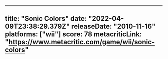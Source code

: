 
---
title: "Sonic Colors"
date: "2022-04-09T23:38:29.379Z"
releaseDate: "2010-11-16"
platforms: ["wii"]
score: 78
metacriticLink: "https://www.metacritic.com/game/wii/sonic-colors"
---
